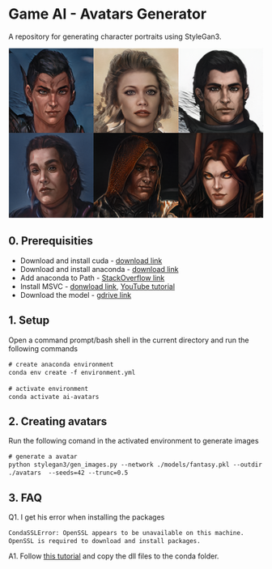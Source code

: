 # Game AI - Avatars Generator

A repository for generating character portraits using StyleGan3.

![img](avatars/original.png)

## 0. Prerequisities
- Download and install cuda - [download link](https://developer.nvidia.com/cuda-11.1.0-download-archive)
- Download and install anaconda - [download link](https://www.anaconda.com/products/distribution/start-coding-immediately)
- Add anaconda to Path - [StackOverflow link](https://stackoverflow.com/questions/44597662/conda-command-is-not-recognized-on-windows-10)
- Install MSVC - [donwload link](https://visualstudio.microsoft.com/vs/), [YouTube tutorial](https://www.youtube.com/watch?v=UA99zPAIDmw)
- Download the model - [gdrive link](https://drive.google.com/file/d/1pMiujcIcl3jdpKrgNzXwburTQ0a5B1Xw/view?usp=sharing)

## 1. Setup

Open a command prompt/bash shell in the current directory and run the following commands
```
# create anaconda environment
conda env create -f environment.yml

# activate environment
conda activate ai-avatars
```

## 2. Creating avatars

Run the following comand in the activated environment to generate images
```
# generate a avatar
python stylegan3/gen_images.py --network ./models/fantasy.pkl --outdir ./avatars  --seeds=42 --trunc=0.5
```

## 3. FAQ

Q1. I get his error when installing the packages

```
CondaSSLError: OpenSSL appears to be unavailable on this machine. OpenSSL is required to download and install packages.
```

A1. Follow [this tutorial](https://www.youtube.com/watch?v=hfKAV6OYaKw) and copy the dll files to the conda folder.
